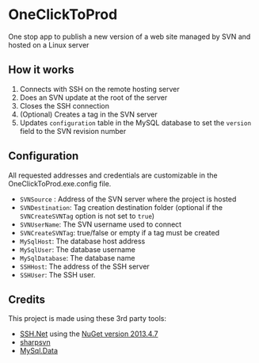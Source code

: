 # OneClickToProd
One stop app to publish a new version of a web site managed by SVN and hosted on a Linux server

## How it works

1. Connects with SSH on the remote hosting server
2. Does an SVN update at the root of the server
3. Closes the SSH connection
4. (Optional) Creates a tag in the SVN server
5. Updates `configuration` table in the MySQL database to set the `version` field to the SVN revision number

## Configuration

All requested addresses and credentials are customizable in the OneClickToProd.exe.config file.

* `SVNSource` : Address of the SVN server where the project is hosted
* `SVNDestination`: Tag creation destination folder (optional if the `SVNCreateSVNTag` option is not set to `true`)
* `SVNUserName`: The SVN username used to connect
* `SVNCreateSVNTag`: true/false or empty if a tag must be created
* `MySqlHost`: The database host address
* `MySqlUser`: The database username
* `MySqlDatabase`: The database name
* `SSHHost`: The address of the SSH server
* `SSHUser`: The SSH user.

## Credits
This project is made using these 3rd party tools:

* [SSH.Net](https://sshnet.codeplex.com/) using the [NuGet version 2013.4.7](https://www.nuget.org/packages/SSH.NET/)
* [sharpsvn](https://sharpsvn.open.collab.net/servlets/ProjectProcess?documentContainer=c4__Samples)
* [MySql.Data](https://www.nuget.org/packages/MySql.Data/)
